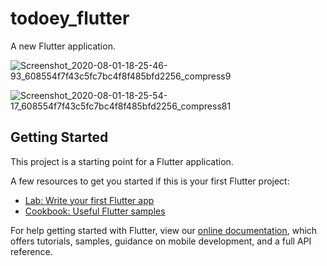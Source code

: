 # todoey_flutter

A new Flutter application.


![Screenshot_2020-08-01-18-25-46-93_608554f7f43c5fc7bc4f8f485bfd2256_compress9](https://user-images.githubusercontent.com/46342546/89102290-57321580-d425-11ea-8183-1c0697570419.jpg)

![Screenshot_2020-08-01-18-25-54-17_608554f7f43c5fc7bc4f8f485bfd2256_compress81](https://user-images.githubusercontent.com/46342546/89102326-bb54d980-d425-11ea-8f53-cfcba9596b0a.jpg)


## Getting Started

This project is a starting point for a Flutter application.

A few resources to get you started if this is your first Flutter project:

- [Lab: Write your first Flutter app](https://flutter.dev/docs/get-started/codelab)
- [Cookbook: Useful Flutter samples](https://flutter.dev/docs/cookbook)

For help getting started with Flutter, view our
[online documentation](https://flutter.dev/docs), which offers tutorials,
samples, guidance on mobile development, and a full API reference.
